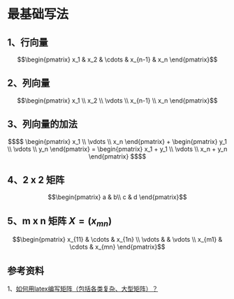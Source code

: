 # 最基础写法


## 1、行向量

```math
\begin{pmatrix}
x_1 & x_2 & \cdots & x_{n-1} & x_n
\end{pmatrix}
```

## 2、列向量

```math
\begin{pmatrix}
x_1 \\
x_2 \\
\vdots \\
x_{n-1} \\ 
x_n
\end{pmatrix}
```

## 3、列向量的加法

```math
$$
\begin{pmatrix}
x_1 \\
\vdots \\
x_n
\end{pmatrix}

+

\begin{pmatrix}
y_1 \\
\vdots \\
y_n
\end{pmatrix}

=

\begin{pmatrix}
x_1 + y_1 \\
\vdots \\
x_n + y_n
\end{pmatrix}

$$
```

## 4、2 x 2 矩阵
```math
\begin{pmatrix}
a & b\\
c & d
\end{pmatrix}
```

## 5、m x n 矩阵 $X = (x_{mn})$
```math
\begin{pmatrix}
x_{11} & \cdots & x_{1n} \\
\vdots & & \vdots \\
x_{m1} & \cdots & x_{mn}
\end{pmatrix}
```


## 参考资料

1、[如何用latex编写矩阵（包括各类复杂、大型矩阵）？](https://zhuanlan.zhihu.com/p/266267223)